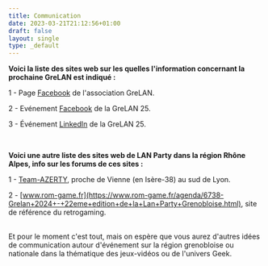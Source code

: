 ```yaml
---
title: Communication
date: 2023-03-21T21:12:56+01:00
draft: false
layout: single
type: _default
---
```

**Voici la liste des sites web sur les quelles l'information concernant la prochaine GreLAN est indiqué :**  

1 - Page [Facebook](https://www.facebook.com/groups/GreLAN38/) de l'association GreLAN.  

2 - Evénement [Facebook](https://www.facebook.com/events/804189234742652) de la GreLAN 25.  

3 - Événement [LinkedIn](https://www.linkedin.com/events/7261120756393082880) de la GreLAN 25.  

&nbsp;

**Voici une autre liste des sites web de LAN Party dans la région Rhône Alpes, info sur les forums de ces sites :**  

1 - [Team-AZERTY](https://www.team-azerty.com/forum/viewtopic.php?t=4086), proche de Vienne (en Isère-38) au sud de Lyon.  

2 - [www.rom-game.fr](https://www.rom-game.fr/agenda/6738-Grelan+2024+-+22eme+edition+de+la+Lan+Party+Grenobloise.html), site de référence du retrogaming.\
&nbsp;

Et pour le moment c'est tout, mais on espère que vous aurez d'autres idées de communication autour d'événement sur la région grenobloise ou nationale dans la thématique des jeux-vidéos ou de l'univers Geek.